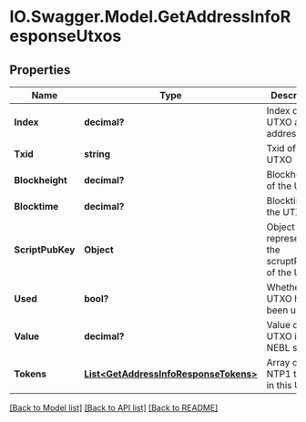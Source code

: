 # IO.Swagger.Model.GetAddressInfoResponseUtxos
## Properties

Name | Type | Description | Notes
------------ | ------------- | ------------- | -------------
**Index** | **decimal?** | Index of the UTXO at this address | [optional] 
**Txid** | **string** | Txid of this UTXO | [optional] 
**Blockheight** | **decimal?** | Blockheight of the UTXO | [optional] 
**Blocktime** | **decimal?** | Blocktime of the UTXO | [optional] 
**ScriptPubKey** | **Object** | Object representing the scruptPubKey of the UTXO | [optional] 
**Used** | **bool?** | Whether the UTXO has been used | [optional] 
**Value** | **decimal?** | Value of the UTXO in NEBL satoshi | [optional] 
**Tokens** | [**List&lt;GetAddressInfoResponseTokens&gt;**](GetAddressInfoResponseTokens.md) | Array of NTP1 tokens in this UTXO. | [optional] 

[[Back to Model list]](../README.md#documentation-for-models) [[Back to API list]](../README.md#documentation-for-api-endpoints) [[Back to README]](../README.md)


